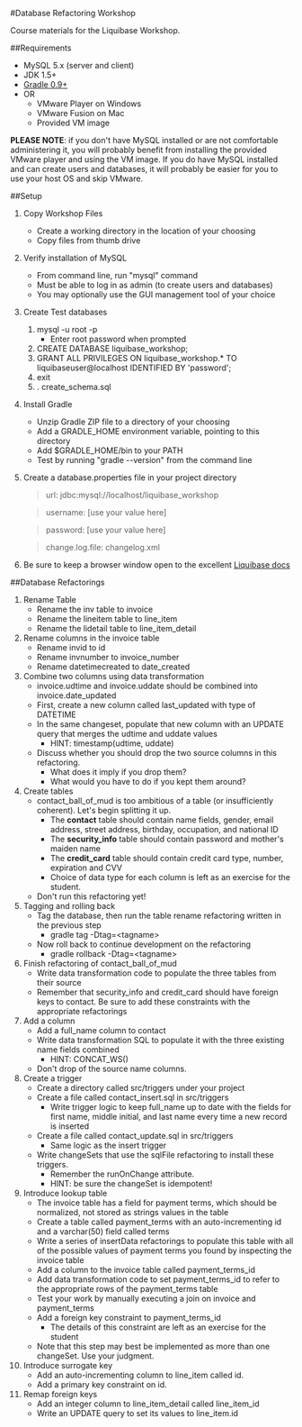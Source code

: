 #Database Refactoring Workshop

Course materials for the Liquibase Workshop.

##Requirements

* MySQL 5.x (server and client)
* JDK 1.5+
* [Gradle 0.9+](http://gradle.org/downloads.html)
* OR
	* VMware Player on Windows
	* VMware Fusion on Mac
	* Provided VM image

**PLEASE NOTE**: if you don't have MySQL installed or are not comfortable administering it, you will probably benefit from installing the provided VMware player and using the VM image. If you do have MySQL installed and can create users and databases, it will probably be easier for you to use your host OS and skip VMware.

##Setup

1. Copy Workshop Files
	* Create a working directory in the location of your choosing
	* Copy files from thumb drive
	
1. Verify installation of MySQL
	* From command line, run "mysql" command
	* Must be able to log in as admin (to create users and databases)
	* You may optionally use the GUI management tool of your choice
	
1. Create Test databases
	1. mysql -u root -p
		* Enter root password when prompted
	1. CREATE DATABASE liquibase\_workshop;
	1. GRANT ALL PRIVILEGES ON liquibase_workshop.* TO liquibaseuser@localhost IDENTIFIED BY 'password';
	1. exit
	1. \. create\_schema.sql
	
1. Install Gradle
	* Unzip Gradle ZIP file to a directory of your choosing
	* Add a GRADLE\_HOME environment variable, pointing to this directory
	* Add $GRADLE\_HOME/bin to your PATH
	* Test by running "gradle --version" from the command line
	
1. Create a database.properties file in your project directory
	> url: jdbc:mysql://localhost/liquibase\_workshop
	
	> username: [use your value here]
	
	> password: [use your value here]
	
	> change.log.file: changelog.xml

1. Be sure to keep a browser window open to the excellent [Liquibase docs](http://www.liquibase.org/manual/home)



##Database Refactorings 

1. Rename Table
	* Rename the inv table to invoice
	* Rename the lineitem table to line\_item
	* Rename the lidetail table to line\_item\_detail
1. Rename columns in the invoice table
	* Rename invid to id
	* Rename invnumber to invoice\_number
	* Rename datetimecreated to date\_created
1. Combine two columns using data transformation
	* invoice.udtime and invoice.uddate should be combined into invoice.date\_updated
	* First, create a new column called last\_updated with type of DATETIME
	* In the same changeset, populate that new column with an UPDATE query that merges the udtime and uddate values
		* HINT: timestamp(udtime, uddate) 
	* Discuss whether you should drop the two source columns in this refactoring.
		* What does it imply if you drop them?
		* What would you have to do if you kept them around?
1. Create tables
	* contact\_ball\_of\_mud is too ambitious of a table (or insufficiently coherent). Let's begin splitting it up.
		* The **contact** table should contain name fields, gender, email address, street address, birthday, occupation, and national ID
		* The **security\_info** table should contain password and mother's maiden name
		* The **credit\_card** table should contain credit card type, number, expiration and CVV
		* Choice of data type for each column is left as an exercise for the student.
	* Don't run this refactoring yet!
1. Tagging and rolling back
	* Tag the database, then run the table rename refactoring written in the previous step
		* gradle tag -Dtag=&lt;tagname&gt;
	* Now roll back to continue development on the refactoring
		* gradle rollback -Dtag=&lt;tagname&gt;
1. Finish refactoring of contact\_ball\_of\_mud
	* Write data transformation code to populate the three tables from their source
	* Remember that security\_info and credit\_card should have foreign keys to contact. Be sure to add these constraints with the appropriate refactorings
1. Add a column
	* Add a full\_name column to contact
	* Write data transformation SQL to populate it with the three existing name fields combined
		* HINT: CONCAT_WS()
	* Don't drop of the source name columns.
1. Create a trigger
	* Create a directory called src/triggers under your project
	* Create a file called contact\_insert.sql in src/triggers
		* Write trigger logic to keep full\_name up to date with the fields for first name, middle initial, and last name every time a new record is inserted
	* Create a file called contact\_update.sql in src/triggers
		* Same logic as the insert trigger
	* Write changeSets that use the sqlFile refactoring to install these triggers.
		* Remember the runOnChange attribute.
		* HINT: be sure the changeSet is idempotent!
1. Introduce lookup table
	* The invoice table has a field for payment terms, which should be normalized, not stored as strings values in the table
	* Create a table called payment\_terms with an auto\-incrementing id and a varchar(50) field called terms
	* Write a series of insertData refactorings to populate this table with all of the possible values of payment terms you found by inspecting the invoice table
	* Add a column to the invoice table called payment\_terms\_id
	* Add data transformation code to set payment\_terms\_id to refer to the appropriate rows of the payment\_terms table
	* Test your work by manually executing a join on invoice and payment\_terms
	* Add a foreign key constraint to payment\_terms\_id
		* The details of this constraint are left as an exercise for the student
	* Note that this step may best be implemented as more than one changeSet. Use your judgment.
1. Introduce surrogate key
	* Add an auto\-incrementing column to line\_item called id.
	* Add a primary key constraint on id.
1. Remap foreign keys
	* Add an integer column to line\_item\_detail called line\_item\_id
	* Write an UPDATE query to set its values to line\_item.id



